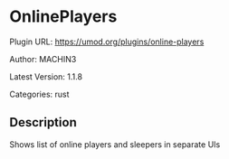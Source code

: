 # OnlinePlayers

Plugin URL: https://umod.org/plugins/online-players

Author: MACHIN3

Latest Version: 1.1.8

Categories: rust

## Description

Shows list of online players and sleepers in separate UIs
